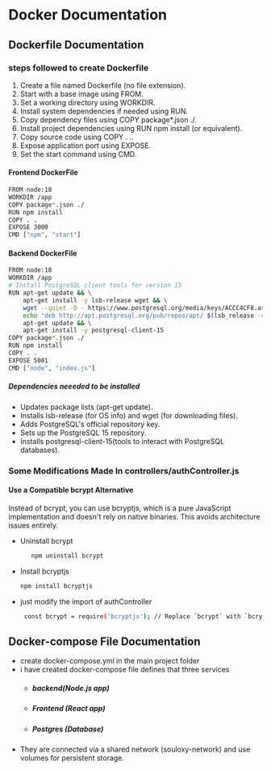 # Docker Documentation 
## Dockerfile Documentation 
### steps followed to create Dockerfile
1. Create a file named Dockerfile (no file extension). 
2. Start with a base image using FROM. 
3. Set a working directory using WORKDIR. 
4. Install system dependencies if needed using RUN. 
5. Copy dependency files using COPY package*.json ./. 
6. Install project dependencies using RUN npm install (or equivalent). 
7. Copy source code using COPY . .. 
8. Expose application port using EXPOSE. 
9. Set the start command using CMD.
#### Frontend DockerFile
``` bash
FROM node:18
WORKDIR /app
COPY package*.json ./
RUN npm install
COPY . .
EXPOSE 3000
CMD ["npm", "start"]
```
#### Backend DockerFile 
``` bash
FROM node:18
WORKDIR /app
# Install PostgreSQL client tools for version 15
RUN apt-get update && \
    apt-get install -y lsb-release wget && \
    wget --quiet -O - https://www.postgresql.org/media/keys/ACCC4CF8.asc | apt-key add - && \
    echo "deb http://apt.postgresql.org/pub/repos/apt/ $(lsb_release -cs)-pgdg main" > /etc/apt/sources.list.d/pgdg.list && \
    apt-get update && \
    apt-get install -y postgresql-client-15
COPY package*.json ./
RUN npm install
COPY . .
EXPOSE 5001
CMD ["node", "index.js"]
```
##### Dependencies neeeded to be installed
* Updates package lists (apt-get update).
* Installs lsb-release (for OS info) and wget (for downloading files).
* Adds PostgreSQL's official repository key.
* Sets up the PostgreSQL 15 repository.
* Installs postgresql-client-15(tools to interact with PostgreSQL databases).
### Some Modifications Made In controllers/authController.js
#### Use a Compatible bcrypt Alternative 
Instead of bcrypt, you can use bcryptjs, which is a pure JavaScript implementation and doesn't rely on native binaries. This avoids architecture issues entirely. 
*  Uninstall bcrypt
   ```bash 
      npm uninstall bcrypt
   ```
* Install bcryptjs
  ```bash
  npm install bcryptjs
  ```
* just modify the import of authController
  ``` bash
   const bcrypt = require('bcryptjs'); // Replace `bcrypt` with `bcryptjs`
  ```

## Docker-compose File Documentation
* create docker-compose.yml in the main project folder
* i have created docker-compose file defines that three services
    * ##### backend(Node.js app)
    * ##### Frontend (React app)
    * ##### Postgres (Database)
* They are connected via a shared network (souloxy-network) and use volumes for persistent storage.
